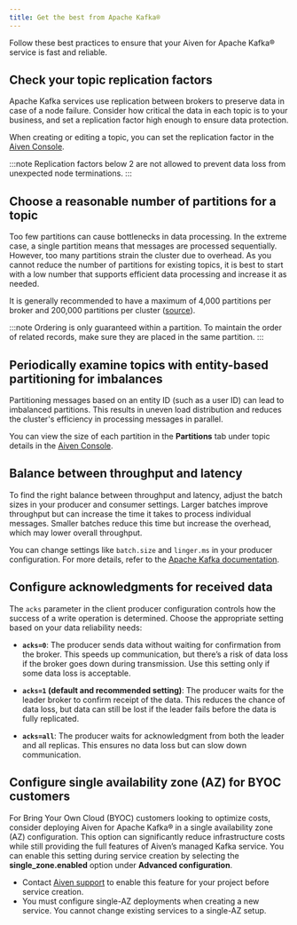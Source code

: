 ```yaml
---
title: Get the best from Apache Kafka®
---
```


Follow these best practices to ensure that your Aiven for Apache Kafka® service is fast and reliable.

## Check your topic replication factors

Apache Kafka services use replication between brokers to preserve data in case of a
node failure. Consider how critical the data in each topic is to your business, and set
a replication factor high enough to ensure data protection.

When creating or editing a topic, you can set the replication factor in the
[Aiven Console](https://console.aiven.io/).

:::note
Replication factors below 2 are not allowed to prevent data loss from unexpected node
terminations.
:::

## Choose a reasonable number of partitions for a topic

Too few partitions can cause bottlenecks in data processing. In the extreme case, a
single partition means that messages are processed sequentially. However, too many
partitions strain the cluster due to overhead. As you cannot reduce the
number of partitions for existing topics, it is best to start with a low number that
supports efficient data processing and increase it as needed.

It is generally recommended to have a maximum of 4,000 partitions per broker and
200,000 partitions per cluster
([source](https://blogsarchive.apache.org/kafka/entry/apache-kafka-supports-more-partitions)).

:::note
Ordering is only guaranteed within a partition. To maintain the order of related records,
make sure they are placed in the same partition.
:::

## Periodically examine topics with entity-based partitioning for imbalances

Partitioning messages based on an entity ID (such as a user ID) can lead to
imbalanced partitions. This results in uneven load distribution and reduces the
cluster's efficiency in processing messages in parallel.

You can view the size of each partition in the **Partitions** tab under topic details
in the [Aiven Console](https://console.aiven.io/).

## Balance between throughput and latency

To find the right balance between throughput and latency, adjust the batch sizes in
your producer and consumer settings. Larger batches improve throughput but can increase
the time it takes to process individual messages. Smaller batches reduce this time
but increase the overhead, which may lower overall throughput.

You can change settings like `batch.size` and `linger.ms` in your producer
configuration. For more details, refer to the
[Apache Kafka documentation](https://kafka.apache.org/documentation/).

## Configure acknowledgments for received data

The `acks` parameter in the client producer configuration controls how the success of a
write operation is determined. Choose the appropriate setting based on your data
reliability needs:

- **`acks=0`**: The producer sends data without waiting for confirmation from the
  broker. This speeds up communication, but there’s a risk of data loss if the broker
  goes down during transmission. Use this setting only if some data loss is acceptable.

- **`acks=1` (default and recommended setting)**: The producer waits for the leader
  broker to confirm receipt of the data. This reduces the chance of data loss, but
  data can still be lost if the leader fails before the data is fully replicated.

- **`acks=all`**: The producer waits for acknowledgment from both the leader and all
  replicas. This ensures no data loss but can slow down communication.


## Configure single availability zone (AZ) for BYOC customers

For Bring Your Own Cloud (BYOC) customers looking to optimize costs, consider
deploying Aiven for Apache Kafka® in a single availability zone (AZ) configuration.
This option can significantly reduce infrastructure costs while still providing the
full features of Aiven’s managed Kafka service. You can enable this setting during
service creation by selecting the **single_zone.enabled** option
under **Advanced configuration**.

- Contact [Aiven support](mailto:support@aiven.io) to enable this feature for your
  project before service creation.
- You must configure single-AZ deployments when creating a new service. You cannot
  change existing services to a single-AZ setup.
